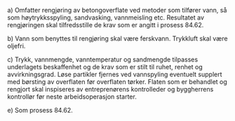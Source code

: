 a) Omfatter rengjøring av betongoverflate ved metoder som tilfører vann, så som høytrykksspyling, sandvasking, vannmeisling etc. Resultatet av rengjøringen skal tilfredsstille de krav som er angitt i prosess 84.62.

b) Vann som benyttes til rengjøring skal være ferskvann. Trykkluft skal være oljefri.

c) Trykk, vannmengde, vanntemperatur og sandmengde tilpasses underlagets beskaffenhet og de krav som er stilt til ruhet, renhet og avvirkningsgrad. Løse partikler fjernes ved vannspyling eventuelt supplert med børsting av overflaten før overflaten tørker.
Flaten som er behandlet og rengjort skal inspiseres av entreprenørens kontrolleder og byggherrens kontrollør før neste arbeidsoperasjon starter.

e) Som prosess 84.62.

